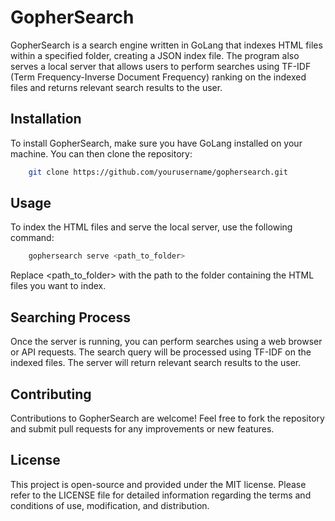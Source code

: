 # GopherSearch

GopherSearch is a search engine written in GoLang that indexes HTML files within a specified folder, creating a JSON index file. The program also serves a local server that allows users to perform searches using TF-IDF (Term Frequency-Inverse Document Frequency) ranking on the indexed files and returns relevant search results to the user.

## Installation

To install GopherSearch, make sure you have GoLang installed on your machine. You can then clone the repository:

```bash
    git clone https://github.com/yourusername/gophersearch.git
```

## Usage

To index the HTML files and serve the local server, use the following command:

```bash
    gophersearch serve <path_to_folder>
```

Replace <path_to_folder> with the path to the folder containing the HTML files you want to index.

## Searching Process

Once the server is running, you can perform searches using a web browser or API requests. The search query will be processed using TF-IDF on the indexed files. The server will return relevant search results to the user.

## Contributing

Contributions to GopherSearch are welcome! Feel free to fork the repository and submit pull requests for any improvements or new features.

## License

This project is open-source and provided under the MIT license. Please refer to the LICENSE file for detailed information regarding the terms and conditions of use, modification, and distribution.
